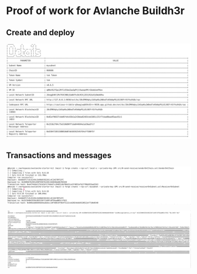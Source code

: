 # Proof of work for Avlanche Buildh3r

## Create and deploy 
![alt text](image.png)

## Transactions and messages 

![alt text](image-1.png)

![alt text](image-2.png)